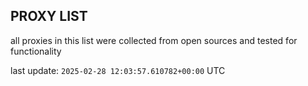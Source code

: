 ## PROXY LIST

all proxies in this list were collected from open sources and tested for functionality

last update: `2025-02-28 12:03:57.610782+00:00` UTC